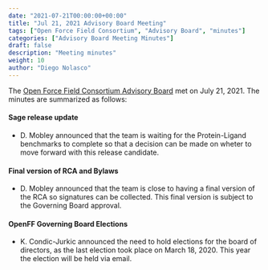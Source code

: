 ```yaml
---
date: "2021-07-21T00:00:00+00:00"
title: "Jul 21, 2021 Advisory Board Meeting"
tags: ["Open Force Field Consortium", "Advisory Board", "minutes"]
categories: ["Advisory Board Meeting Minutes"]
draft: false
description: "Meeting minutes"
weight: 10
author: "Diego Nolasco"
---
```


The [Open Force Field Consortium Advisory Board](https://openforcefield.org/about/organization/#open-force-field-consortium) met on July 21, 2021.
The minutes are summarized as follows:

#### Sage release update

* D. Mobley announced that the team is waiting for the Protein-Ligand benchmarks to complete so that a decision can be made on wheter to move forward with this release candidate.

#### Final version of RCA and Bylaws

* D. Mobley announced that the team is close to having a final version of the RCA so signatures can be collected. This final version is subject to the Governing Board approval.

#### OpenFF Governing Board Elections

* K. Condic-Jurkic announced the need to hold elections for the board of directors, as the last election took place on March 18, 2020. This year the election will be held via email.

